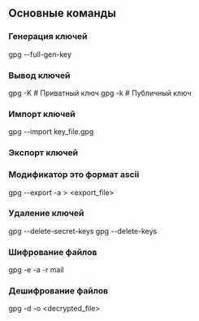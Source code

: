 ## Основные команды

### Генерация ключей
gpg --full-gen-key

### Вывод ключей
gpg -K      # Приватный ключ
gpg -k      # Публичный ключ

### Импорт ключей
gpg --import key_file.gpg

### Экспорт ключей
### Модификатор <a> это формат ascii
gpg --export -a <mail> > <export_file>

### Удаление ключей
gpg --delete-secret-keys <mail>
gpg --delete-keys <mail>

### Шифрование файлов
gpg -e -a -r mail <filename>

### Дешифрование файлов
gpg -d -o <decrypted_file> <file>


